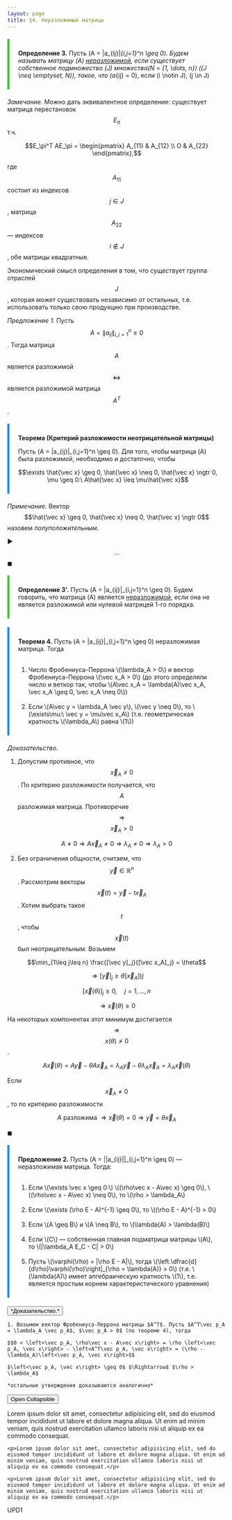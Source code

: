 ```yaml
---
layout: page
title: §4. Неразложимые матрицы
---
```




<div style="border-left: 5px solid LimeGreen; padding: 10px 20px; margin: 20px 0">

<b>Определение 3.</b> Пусть \(A = \|a_{ij}\|_{i,j=1}^n \geq 0\). Будем называть матрицу \(A\) <u>неразложимой</u>, если существует собственное подмножество \(J\) множества\(N = \{1, \dots, n\}\) (\(J \neq \emptyset, N\)), такое, что \(a_{ij} = 0\), если \(i \notin J\), \(j \in J\)

</div>

*Замечание.* Можно дать эквивалентное определение: существует матрица перестановок $$E_\pi$$ т.ч.

$$E_\pi^T AE_\pi = \begin{pmatrix}
A_{11} & A_{12} \\
O & A_{22}
\end{pmatrix},$$

где $$A_{11}$$ состоит из индексов $$j \in J$$, матрица $$A_{22}$$ — индексов $$i \notin J$$, обе матрицы квадратные.

Экономический смысл определения в том, что существует группа отраслей $$J$$, которая может существовать независимо от остальных, т.е. использовать только свою продукцию при производстве.


*Предложение 1.* Пусть $$A = \|a_{ij}\|_{i,j=1}^n \geq 0$$. Тогда матрица $$A$$ является разложимой $$\Leftrightarrow$$ является разложимой матрица $$A^T$$.



<div style="border-left: 5px solid DodgerBlue; padding: 10px 20px; margin: 20px 0">

<b>Теорема (Критерий разложимости неотрицательной матрицы)</b>

Пусть \(A = \|a_{ij}\|_{i,j=1}^n \geq 0\). Для того, чтобы матрица \(A\) была разложимой, необходимо и достаточно, чтобы 

$$\exists \hat{\vec x} \geq 0, \hat{\vec x} \neq 0, \hat{\vec x} \ngtr 0, \mu \geq 0:\ A\hat{\vec x} \leq \mu\hat{\vec x}$$

</div>

*Примечание.* Вектор $$\hat{\vec x} \geq 0, \hat{\vec x} \neq 0, \hat{\vec x} \ngtr 0$$ назовем *полуположительным*.

▶︎ $$\dots$$ ◼︎

<div style="border-left: 5px solid LimeGreen; padding: 10px 20px; margin: 20px 0">

<b>Определение 3'.</b> Пусть \(A = \|a_{ij}\|_{i,j=1}^n \geq 0\). Будем говорить, что матрица \(A\) является <u>неразложимой</u>, если она не является разложимой или нулевой матрицей 1-го порядка.

</div>



<div style="border-left: 5px solid DodgerBlue; padding: 10px 20px; margin: 20px 0">

<b>Теорема 4.</b> Пусть \(A = \|a_{ij}\|_{i,j=1}^n \geq 0\) неразложимая матрица. Тогда <br> <br>
<ol>
<li> Число Фробениуса-Перрона \(\lambda_A > 0\) и вектор Фробениуса-Перрона \(\vec x_A > 0\) (до этого определяли число и веткор так, чтобы \(A\vec x_A = \lambda(A)\vec x_A, \vec x_A \geq 0, \vec x_A \neq 0\)) </li> <br>


<li> Если \(A\vec y = \lambda_A \vec y\), \(\vec y \neq 0\), то \(\exists\mu:\ \vec y = \mu\vec x_A\) (т.е. геометрическая кратность \(\lambda_A\) равна \(1\)) </li>
</ol>
</div>



*Доказательство.* 

1. Допустим противное, что $$\vec x_A \ngtr 0$$. По критерию разложимости получается, что $$A$$ разложимая матрица. Противоречие $$\Rightarrow$$ $$\vec x_A > 0$$

$$A \neq 0 \Rightarrow A\vec x_A \neq 0 \Rightarrow \lambda_A \neq 0 \Rightarrow \lambda_A > 0$$


2. Без ограничения общности, считаем, что $$\vec y \in \mathbb R^n$$. Рассмотрим векторы $$\vec x(t) = \vec y - t\vec x_A$$. Хотим выбрать такое $$t$$, чтобы $$\vec x(t)$$ был неотрицательным. Возьмем

$$\min_{1\leq j\leq n} \frac{[\vec y]_j}{[\vec x_A]_j} = \theta$$

$$\Rightarrow [\vec y]_j \geq \theta [\vec x_A])j$$

$$[\vec x(\theta)]_j \geq 0, \quad j=1,\dots,n$$

$$\Rightarrow \vec x(\theta) \geq 0$$

На некоторых компонентах этот минимум достигается $$\Rightarrow$$ $$x(\theta) \ngtr 0$$.

$$A\vec x(\theta) = A\vec y - \theta A\vec x_A = \lambda_A \vec y - \theta\lambda_A\vec x_A = \lambda_A\vec x(\theta)$$

Если $$\vec x_A \neq 0$$, то по критерию разложимости 

$$А \text{ разложима } \Rightarrow \vec x(\theta) = 0 \Rightarrow \vec y = \theta\vec x_A$$

◼︎

<div style="border-left: 5px solid DodgerBlue; padding: 10px 20px; margin: 20px 0">

<b>Предложение 2.</b> Пусть \(A = ||a_{ij}||_{i,j=1}^n \geq 0\) — неразложимая матрица. Тогда: <br> <br>
<ol>
<li> Если \(\exists \vec x \geq 0:\) \((\rho\vec x - A\vec x) \geq 0\), \((\rho\vec x - A\vec x) \neq 0\), то \(\rho > \lambda_A\) </li> <br>

<li> Если \(\exists (\rho E - A)^{-1} \geq 0\), то \((\rho E - A)^{-1} > 0\) </li> <br>

<li> Если \(A \geq B\) и \(A \neq B\), то \(\lambda(A) > \lambda(B)\) </li> <br>

<li> Если \(C\) — собственная главная подматрица матрицы \(A\), то \(|\lambda_A E_C - C| > 0\) </li> <br>

<li> Пусть \(\varphi(\rho) = |\rho E - A|\), тогда \(\left.\dfrac{d}{d\rho}\varphi(\rho)\right|_{\rho = \lambda(A)} > 0\) (т.е. \(\lambda(A)\) имеет алгебраическую кратность \(1\), т.е. является простым корнем характеристического уравнения) </li>
</ol>
</div>

<div>
  <button class="proofbtn">*Доказательство.* </button>
  <div class="proof">

    1. Возьмем вектор Фробениуса-Перрона матрицы $A^T$. Пусть $A^T\vec p_A = \lambda_A \vec p_A$, $\vec p_A > 0$ (по теореме 4), тогда 

    $$0 < \left<\vec p_A, \rho\vec x - A\vec x\right> = \rho \left<\vec p_A, \vec x\right> - \left<A^T\vec p_A, \vec x\right> = (\rho - \lambda_A)\left<\vec p_A, \vec x\right>$$

    $\left<\vec p_A, \vec x\right> \geq 0$ $\Rightarrow$ $\rho > \lambda_A$

    *остальные утверждения доказываются аналогично*

  </div>
</div>
  
  
<div>
  <button class="proofbtn">Open Collapsible</button>

  <div class="proof">
    <p>Lorem ipsum dolor sit amet, consectetur adipisicing elit, sed do eiusmod tempor incididunt ut labore et dolore magna aliqua. Ut enim ad minim veniam, quis nostrud exercitation ullamco laboris nisi ut aliquip ex ea commodo consequat.</p>

    <p>Lorem ipsum dolor sit amet, consectetur adipisicing elit, sed do eiusmod tempor incididunt ut labore et dolore magna aliqua. Ut enim ad minim veniam, quis nostrud exercitation ullamco laboris nisi ut aliquip ex ea commodo consequat.</p>

    <p>Lorem ipsum dolor sit amet, consectetur adipisicing elit, sed do eiusmod tempor incididunt ut labore et dolore magna aliqua. Ut enim ad minim veniam, quis nostrud exercitation ullamco laboris nisi ut aliquip ex ea commodo consequat.</p>
  </div>
</div>
    
UPD1
